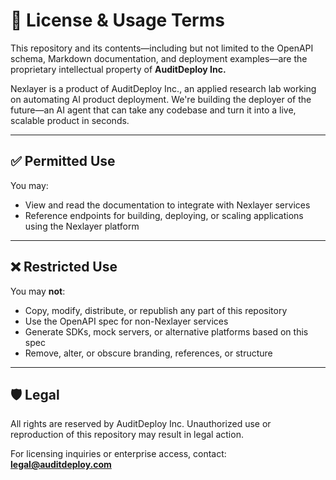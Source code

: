 # 📘 License & Usage Terms

This repository and its contents—including but not limited to the OpenAPI schema, Markdown documentation, and deployment examples—are the proprietary intellectual property of **AuditDeploy Inc.**

Nexlayer is a product of AuditDeploy Inc., an applied research lab working on automating AI product deployment. We're building the deployer of the future—an AI agent that can take any codebase and turn it into a live, scalable product in seconds.

---

## ✅ Permitted Use

You may:
- View and read the documentation to integrate with Nexlayer services
- Reference endpoints for building, deploying, or scaling applications using the Nexlayer platform

---

## ❌ Restricted Use

You may **not**:
- Copy, modify, distribute, or republish any part of this repository
- Use the OpenAPI spec for non-Nexlayer services
- Generate SDKs, mock servers, or alternative platforms based on this spec
- Remove, alter, or obscure branding, references, or structure

---

## 🛡️ Legal

All rights are reserved by AuditDeploy Inc. Unauthorized use or reproduction of this repository may result in legal action.

For licensing inquiries or enterprise access, contact: **legal@auditdeploy.com** 
